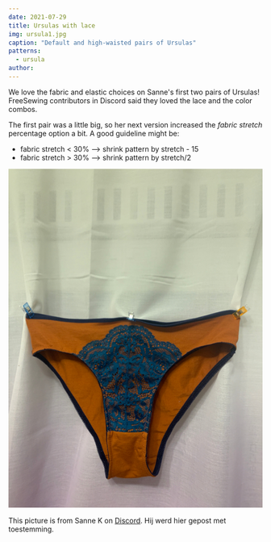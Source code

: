 ```yaml
---
date: 2021-07-29
title: Ursulas with lace
img: ursula1.jpg
caption: "Default and high-waisted pairs of Ursulas"
patterns:
  - ursula
author:
---
```


We love the fabric and elastic choices on Sanne's first two pairs of Ursulas! FreeSewing contributors in Discord said they loved the lace and the color combos.

The first pair was a little big, so her next version increased the *fabric stretch* percentage option a bit. A good guideline might be:

* fabric stretch < 30% --> shrink pattern by stretch - 15
* fabric stretch > 30% --> shrink pattern by stretch/2

![Another view of the default pair](ursula2.jpg)

<Note>

This picture is from Sanne K on [Discord](https://discord.freesewing.org/). Hij werd hier gepost met toestemming.

</Note>
